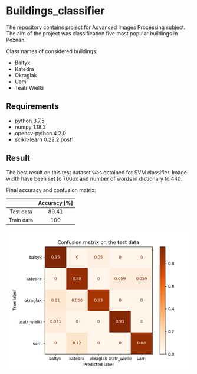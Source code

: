# **Buildings_classifier**

The repository contains project for Advanced Images Processing subject. The aim of the project was classification five most popular buildings in Poznan. 

Class names of considered buildings:
- Baltyk
- Katedra
- Okraglak
- Uam
- Teatr Wielki

## **Requirements**
- python 3.7.5
- numpy 1.18.3
- opencv-python 4.2.0
- scikit-learn 0.22.2.post1

## **Result**
The best result on this test dataset was obtained for SVM classifier. 
Image width have been set to 700px and number of words in dictionary to 440.

Final accuracy and confusion matrix:

|              |  Accuracy [%]  |
|:------------:|:--------------:|
| Test data    |    89.41       | 
| Train data   |     100        | 

![Confusion Matrix](./chart/confusion_matrix.png)

